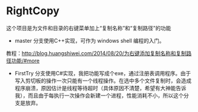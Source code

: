 RightCopy
=========
 
这个项目是为文件和目录的右键菜单加上“复制名称”和“复制路径”的功能

- master 分支使用C++实现，可作为 windows shell 编程的入门。  

 教程：http://blog.huangshiwei.com/2014/08/20/为右键添加复制名称和复制路径功能/#more

- FirstTry 分支使用C#实现，我把功能写成个exe，通过注册表调用程序。由于写入剪切板的操作一次只能有一个线程操作。在选中多个文件复制时，会造成程序崩溃，原因估计是线程等待超时（具体原因不清楚，希望有大神能告诉我），而且由于每执行一次操作会新建一个进程，性能消耗不小，所以这个分支是放弃。
